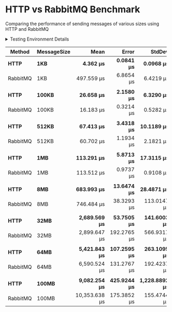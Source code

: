 # HTTP vs RabbitMQ Benchmark

Comparing the performance of sending messages of various sizes using HTTP and RabbitMQ

<details>

<summary>Testing Environment Details</summary>

```

BenchmarkDotNet v0.13.12, Windows 11 (10.0.22631.3593/23H2/2023Update/SunValley3)
13th Gen Intel Core i7-13700H, 1 CPU, 20 logical and 14 physical cores
.NET SDK 8.0.203
  [Host]     : .NET 8.0.3 (8.0.324.11423), X64 RyuJIT AVX2
  DefaultJob : .NET 8.0.3 (8.0.324.11423), X64 RyuJIT AVX2


```
</details>

| Method   | MessageSize |             Mean |           Error |            StdDev |           Median |              Min |               Max |    Ratio |  RatioSD |
|----------|-------------|-----------------:|----------------:|------------------:|-----------------:|-----------------:|------------------:|---------:|---------:|
| **HTTP** | **1KB**     |     **4.362 μs** |   **0.0841 μs** |     **0.0968 μs** |     **4.339 μs** |     **4.227 μs** |      **4.557 μs** | **1.00** | **0.00** |
| RabbitMQ | 1KB         |       497.559 μs |       6.8654 μs |         6.4219 μs |       499.198 μs |       474.379 μs |        499.822 μs |   113.69 |     3.08 |
|          |             |                  |                 |                   |                  |                  |                   |          |          |
| **HTTP** | **100KB**   |    **26.658 μs** |   **2.1580 μs** |     **6.3290 μs** |    **26.635 μs** |    **11.819 μs** |     **43.654 μs** | **1.00** | **0.00** |
| RabbitMQ | 100KB       |        16.183 μs |       0.3214 μs |         0.5282 μs |        16.176 μs |        15.245 μs |         17.488 μs |     0.63 |     0.16 |
|          |             |                  |                 |                   |                  |                  |                   |          |          |
| **HTTP** | **512KB**   |    **67.413 μs** |   **3.4318 μs** |    **10.1189 μs** |    **67.390 μs** |    **45.720 μs** |     **88.488 μs** | **1.00** | **0.00** |
| RabbitMQ | 512KB       |        60.702 μs |       1.1934 μs |         2.1821 μs |        60.475 μs |        56.581 μs |         66.899 μs |     0.96 |     0.14 |
|          |             |                  |                 |                   |                  |                  |                   |          |          |
| **HTTP** | **1MB**     |   **113.291 μs** |   **5.8713 μs** |    **17.3115 μs** |   **112.472 μs** |    **67.800 μs** |    **154.738 μs** | **1.00** | **0.00** |
| RabbitMQ | 1MB         |       113.512 μs |       0.9737 μs |         0.9108 μs |       113.705 μs |       111.258 μs |        114.847 μs |     0.88 |     0.10 |
|          |             |                  |                 |                   |                  |                  |                   |          |          |
| **HTTP** | **8MB**     |   **683.993 μs** |  **13.6474 μs** |    **28.4871 μs** |   **682.616 μs** |   **633.744 μs** |    **744.781 μs** | **1.00** | **0.00** |
| RabbitMQ | 8MB         |       746.484 μs |      38.3293 μs |       113.0147 μs |       806.742 μs |       573.966 μs |        936.176 μs |     1.00 |     0.15 |
|          |             |                  |                 |                   |                  |                  |                   |          |          |
| **HTTP** | **32MB**    | **2,689.569 μs** |  **53.7505 μs** |   **141.6003 μs** | **2,667.441 μs** | **2,406.582 μs** |  **3,051.534 μs** | **1.00** | **0.00** |
| RabbitMQ | 32MB        |     2,899.647 μs |     192.2765 μs |       566.9317 μs |     2,612.799 μs |     2,250.139 μs |      4,283.379 μs |     1.12 |     0.21 |
|          |             |                  |                 |                   |                  |                  |                   |          |          |
| **HTTP** | **64MB**    | **5,421.843 μs** | **107.2595 μs** |   **263.1095 μs** | **5,361.971 μs** | **4,875.628 μs** |  **6,057.909 μs** | **1.00** | **0.00** |
| RabbitMQ | 64MB        |     6,590.524 μs |     131.2767 μs |       192.4237 μs |     6,599.854 μs |     6,284.084 μs |      6,964.171 μs |     1.18 |     0.06 |
|          |             |                  |                 |                   |                  |                  |                   |          |          |
| **HTTP** | **100MB**   | **9,082.254 μs** | **425.9244 μs** | **1,228.8892 μs** | **9,210.282 μs** | **6,289.454 μs** | **12,304.621 μs** | **1.00** | **0.00** |
| RabbitMQ | 100MB       |    10,353.638 μs |     175.3852 μs |       155.4744 μs |    10,289.590 μs |    10,187.959 μs |     10,612.433 μs |     1.50 |     0.10 |
